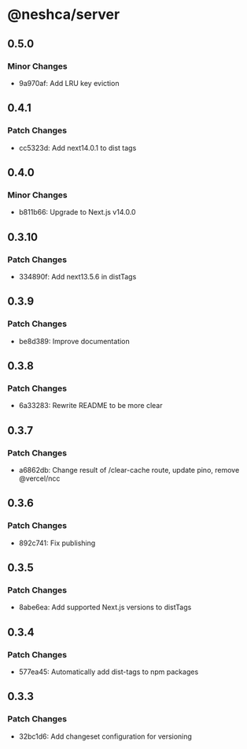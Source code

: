 # @neshca/server

## 0.5.0

### Minor Changes

-   9a970af: Add LRU key eviction

## 0.4.1

### Patch Changes

-   cc5323d: Add next14.0.1 to dist tags

## 0.4.0

### Minor Changes

-   b811b66: Upgrade to Next.js v14.0.0

## 0.3.10

### Patch Changes

-   334890f: Add next13.5.6 in distTags

## 0.3.9

### Patch Changes

-   be8d389: Improve documentation

## 0.3.8

### Patch Changes

-   6a33283: Rewrite README to be more clear

## 0.3.7

### Patch Changes

-   a6862db: Change result of /clear-cache route, update pino, remove @vercel/ncc

## 0.3.6

### Patch Changes

-   892c741: Fix publishing

## 0.3.5

### Patch Changes

-   8abe6ea: Add supported Next.js versions to distTags

## 0.3.4

### Patch Changes

-   577ea45: Automatically add dist-tags to npm packages

## 0.3.3

### Patch Changes

-   32bc1d6: Add changeset configuration for versioning
